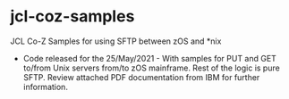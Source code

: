 # jcl-coz-samples
JCL Co-Z Samples for using SFTP between zOS and *nix

- Code released for the 25/May/2021 - With samples for PUT and GET to/from Unix servers from/to zOS mainframe. Rest of the logic is pure SFTP. Review attached PDF documentation from IBM for further information.
